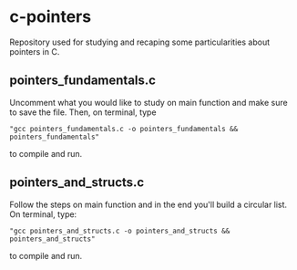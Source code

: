 # c-pointers
Repository used for studying and recaping some particularities about pointers in C.
## pointers_fundamentals.c
Uncomment what you would like to study on main function and make sure to save the file.
Then, on terminal, type

    "gcc pointers_fundamentals.c -o pointers_fundamentals && pointers_fundamentals"

to compile and run.

## pointers_and_structs.c
Follow the steps on main function and in the end you'll build a circular list.
On terminal, type:

    "gcc pointers_and_structs.c -o pointers_and_structs && pointers_and_structs"

to compile and run.
